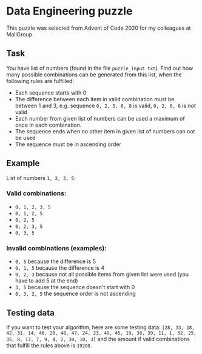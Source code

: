 # Data Engineering puzzle

This puzzle was selected from Advent of Code 2020 for my colleagues at MallGroup.

## Task
You have list of numbers (found in the file `puzzle_input.txt`). Find out how many possible combinations can be generated from this list, when the following rules are fulfilled:
* Each sequence starts with 0
* The difference between each item in valid combination must be between 1 and 3, e.g. sequence `0, 2, 5, 6, 8` is valid, `0, 2, 6, 8` is *not* valid
* Each number from given list of numbers can be used a maximum of once in each combination.
* The sequence ends when no other item in given list of numbers can not be used
* The sequence must be in ascending order

## Example
List of numbers `1, 2, 3, 5`:

### Valid combinations:
* `0, 1, 2, 3, 5`
* `0, 1, 2, 5`
* `0, 2, 5`
* `0, 2, 3, 5`
* `0, 3, 5`

### Invalid combinations (examples):
* `0, 5` because the difference is 5
* `0, 1, 5` because the difference is 4
* `0, 2, 3` because not all possible items from given list were used (you have to add 5 at the end)
* `3, 5` because the sequence doesn't start with 0
* `0, 3, 2, 5` the sequence order is not ascending

## Testing data
If you want to test your algorithm, here are some testing data:
`[28, 33, 18, 42, 31, 14, 46, 20, 48, 47, 24, 23, 49, 45, 19, 38, 39, 11, 1, 32, 25, 35, 8, 17, 7, 9, 4, 2, 34, 10, 3]`
and the amount if valid combinations that fulfill the rules above is `19208`. 
